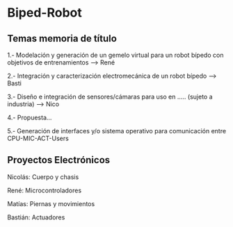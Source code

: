 # Biped-Robot
## Temas memoria de título
1.- Modelación y generación de un gemelo virtual para un robot bípedo con objetivos de entrenamientos --> René

2.- Integración y caracterización electromecánica de un robot bípedo --> Basti

3.- Diseño e integración de sensores/cámaras para uso en ..... (sujeto a industria) --> Nico

4.- Propuesta...

5.- Generación de interfaces y/o sistema operativo para comunicación entre CPU-MIC-ACT-Users
## Proyectos Electrónicos
Nicolás: Cuerpo y chasis

René: Microcontroladores

Matías: Piernas y movimientos

Bastián: Actuadores
